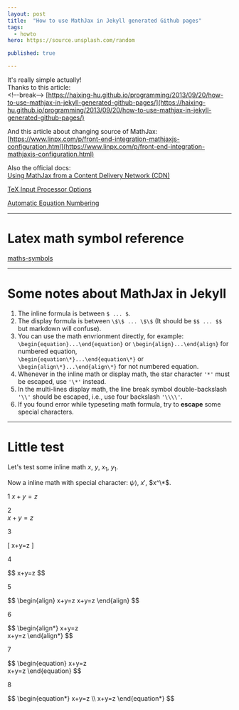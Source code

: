 ```yaml
---
layout: post
title:  "How to use MathJax in Jekyll generated Github pages"
tags:
  - howto
hero: https://source.unsplash.com/random

published: true

---
```


It's really simple actually!     
Thanks to this article:  
<!–-break-–> 
[https://haixing-hu.github.io/programming/2013/09/20/how-to-use-mathjax-in-jekyll-generated-github-pages/](https://haixing-hu.github.io/programming/2013/09/20/how-to-use-mathjax-in-jekyll-generated-github-pages/)

And this article about changing source of MathJax:
[https://www.linpx.com/p/front-end-integration-mathjaxjs-configuration.html](https://www.linpx.com/p/front-end-integration-mathjaxjs-configuration.html)

Also the official docs:    
[Using MathJax from a Content Delivery Network (CDN)](https://docs.mathjax.org/en/latest/web/start.html#using-mathjax-from-a-content-delivery-network-cdn)

[TeX Input Processor Options](https://docs.mathjax.org/en/latest/options/input/tex.html)

[Automatic Equation Numbering](http://docs.mathjax.org/en/latest/input/tex/eqnumbers.html)

***************

# Latex math symbol reference

[maths-symbols](../resources/maths-symbols.pdf)

*******************

# Some notes about MathJax in Jekyll

1. The inline formula is between `$ ... $`.
2. The display formula is between `\$\$ ... \$\$` (It should be `$$ ... $$` but markdown will confuse).
3. You can use the math envrionment directly, for example:    
  `\begin{equation}...\end{equation}` or `\begin{align}...\end{align}` for numbered equation,    
  `\begin{equation\*}...\end{equation\*}` or `\begin{align\*}...\end{align\*}` for not numbered equation.
4. Whenever in the inline math or display math, the star character `'*'` must be escaped, use `'\*'` instead.
5. In the multi-lines display math, the line break symbol double-backslash `'\\'` should be escaped, i.e., use four backslash `'\\\\'`.
6. If you found error while typeseting math formula, try to **escape** some special characters.

*******************

# Little test

Let's test some inline math $x$, $y$, $x_1$, $y_1$.

Now a inline math with special character: $\psi\rangle$, $x'$, $x^\*$.

1 $x+y=z$

2    
$x+y=z$

3

\[ x+y=z \]

4

\$\$
x+y=z
\$\$

5

\$\$
\begin{align}
    x+y=z
    x+y=z
\end{align}
\$\$

6

\$\$ 
\begin{align\*}
    x+y=z    
    x+y=z
\end{align\*}
\$\$

7

\$\$ 
\begin{equation}
    x+y=z    
    x+y=z
\end{equation}
\$\$

8

\$\$ 
\begin{equation\*}
    x+y=z \\\\
    x+y=z
\end{equation\*}
\$\$
